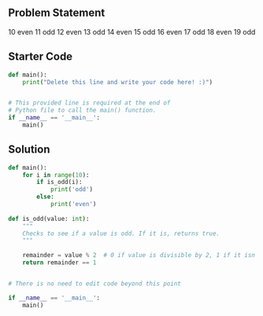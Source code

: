## Problem Statement

10 even
11 odd
12 even
13 odd
14 even
15 odd
16 even
17 odd
18 even
19 odd

## Starter Code

```py
def main():
    print("Delete this line and write your code here! :)")


# This provided line is required at the end of
# Python file to call the main() function.
if __name__ == '__main__':
    main()
```

## Solution
```py
def main():
    for i in range(10):
        if is_odd(i):
            print('odd')
        else:
            print('even')
            
def is_odd(value: int):
    """
    Checks to see if a value is odd. If it is, returns true.
    """
    
    remainder = value % 2  # 0 if value is divisible by 2, 1 if it isn't
    return remainder == 1


# There is no need to edit code beyond this point

if __name__ == '__main__':
    main()
```